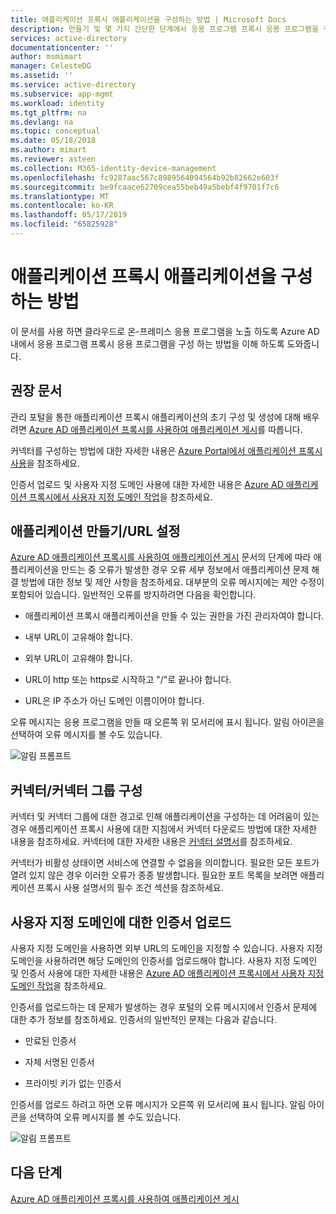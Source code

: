```yaml
---
title: 애플리케이션 프록시 애플리케이션을 구성하는 방법 | Microsoft Docs
description: 만들기 및 몇 가지 간단한 단계에서 응용 프로그램 프록시 응용 프로그램을 구성 하는 방법을 알아봅니다
services: active-directory
documentationcenter: ''
author: msmimart
manager: CelesteDG
ms.assetid: ''
ms.service: active-directory
ms.subservice: app-mgmt
ms.workload: identity
ms.tgt_pltfrm: na
ms.devlang: na
ms.topic: conceptual
ms.date: 05/18/2018
ms.author: mimart
ms.reviewer: asteen
ms.collection: M365-identity-device-management
ms.openlocfilehash: fc9287aac567c8989564094564b92b82662e603f
ms.sourcegitcommit: be9fcaace62709cea55beb49a5bebf4f9701f7c6
ms.translationtype: MT
ms.contentlocale: ko-KR
ms.lasthandoff: 05/17/2019
ms.locfileid: "65825928"
---
```

# <a name="how-to-configure-an-application-proxy-application"></a>애플리케이션 프록시 애플리케이션을 구성하는 방법

이 문서를 사용 하면 클라우드로 온-프레미스 응용 프로그램을 노출 하도록 Azure AD 내에서 응용 프로그램 프록시 응용 프로그램을 구성 하는 방법을 이해 하도록 도와줍니다.

## <a name="recommended-documents"></a>권장 문서 

관리 포털을 통한 애플리케이션 프록시 애플리케이션의 초기 구성 및 생성에 대해 배우려면 [Azure AD 애플리케이션 프록시를 사용하여 애플리케이션 게시](application-proxy-add-on-premises-application.md)를 따릅니다.

커넥터를 구성하는 방법에 대한 자세한 내용은 [Azure Portal에서 애플리케이션 프록시 사용](application-proxy-add-on-premises-application.md)을 참조하세요.

인증서 업로드 및 사용자 지정 도메인 사용에 대한 자세한 내용은 [Azure AD 애플리케이션 프록시에서 사용자 지정 도메인 작업](application-proxy-configure-custom-domain.md)을 참조하세요.

## <a name="create-the-applicationsetting-the-urls"></a>애플리케이션 만들기/URL 설정

[Azure AD 애플리케이션 프록시를 사용하여 애플리케이션 게시](application-proxy-add-on-premises-application.md) 문서의 단계에 따라 애플리케이션을 만드는 중 오류가 발생한 경우 오류 세부 정보에서 애플리케이션 문제 해결 방법에 대한 정보 및 제안 사항을 참조하세요. 대부분의 오류 메시지에는 제안 수정이 포함되어 있습니다. 일반적인 오류를 방지하려면 다음을 확인합니다.

-   애플리케이션 프록시 애플리케이션을 만들 수 있는 권한을 가진 관리자여야 합니다.

-   내부 URL이 고유해야 합니다.

-   외부 URL이 고유해야 합니다.

-   URL이 http 또는 https로 시작하고 "/"로 끝나야 합니다.

-   URL은 IP 주소가 아닌 도메인 이름이어야 합니다.

오류 메시지는 응용 프로그램을 만들 때 오른쪽 위 모서리에 표시 됩니다. 알림 아이콘을 선택하여 오류 메시지를 볼 수도 있습니다.

   ![알림 프롬프트](./media/application-proxy-config-how-to/error-message.png)

## <a name="configure-connectorsconnector-groups"></a>커넥터/커넥터 그룹 구성

커넥터 및 커넥터 그룹에 대한 경고로 인해 애플리케이션을 구성하는 데 어려움이 있는 경우 애플리케이션 프록시 사용에 대한 지침에서 커넥터 다운로드 방법에 대한 자세한 내용을 참조하세요. 커넥터에 대한 자세한 내용은 [커넥터 설명서](application-proxy-connectors.md)를 참조하세요.

커넥터가 비활성 상태이면 서비스에 연결할 수 없음을 의미합니다. 필요한 모든 포트가 열려 있지 않은 경우 이러한 오류가 종종 발생합니다. 필요한 포트 목록을 보려면 애플리케이션 프록시 사용 설명서의 필수 조건 섹션을 참조하세요.

## <a name="upload-certificates-for-custom-domains"></a>사용자 지정 도메인에 대한 인증서 업로드

사용자 지정 도메인을 사용하면 외부 URL의 도메인을 지정할 수 있습니다. 사용자 지정 도메인을 사용하려면 해당 도메인의 인증서를 업로드해야 합니다. 사용자 지정 도메인 및 인증서 사용에 대한 자세한 내용은 [Azure AD 애플리케이션 프록시에서 사용자 지정 도메인 작업](application-proxy-configure-custom-domain.md)을 참조하세요. 

인증서를 업로드하는 데 문제가 발생하는 경우 포털의 오류 메시지에서 인증서 문제에 대한 추가 정보를 참조하세요. 인증서의 일반적인 문제는 다음과 같습니다.

-   만료된 인증서

-   자체 서명된 인증서

-   프라이빗 키가 없는 인증서

인증서를 업로드 하려고 하면 오류 메시지가 오른쪽 위 모서리에 표시 됩니다. 알림 아이콘을 선택하여 오류 메시지를 볼 수도 있습니다.

   ![알림 프롬프트](./media/application-proxy-config-how-to/error-message2.png)

## <a name="next-steps"></a>다음 단계
[Azure AD 애플리케이션 프록시를 사용하여 애플리케이션 게시](application-proxy-add-on-premises-application.md)
